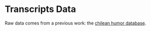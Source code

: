 # Transcripts Data

Raw data comes from a previous work: the [chilean humor database](https://github.com/aastroza/chilean-humor).